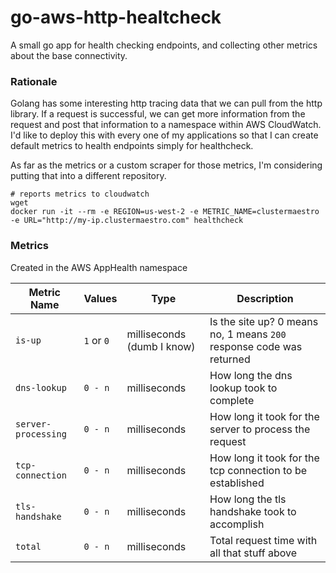 # go-aws-http-healtcheck

A small go app for health checking endpoints, and collecting other metrics about the base connectivity.


### Rationale

Golang has some interesting http tracing data that we can pull from the http library. If a request is successful, we can get more information from the request and post that information to a namespace within AWS CloudWatch. I'd like to deploy this with every one of my applications so that I can create default metrics to health endpoints simply for healthcheck.

As far as the metrics or a custom scraper for those metrics, I'm considering putting that into a different repository.

```
# reports metrics to cloudwatch  
wget
docker run -it --rm -e REGION=us-west-2 -e METRIC_NAME=clustermaestro -e URL="http://my-ip.clustermaestro.com" healthcheck

```

### Metrics

Created in the AWS AppHealth namespace

| Metric Name | Values | Type | Description |
| ------------| ------ | ---- | ----------- |
| `is-up` | `1` or `0`  | milliseconds (dumb I know)  | Is the site up? 0 means no, 1 means `200` response code was returned |
| `dns-lookup`| `0 - n` | milliseconds | How long the dns lookup took to complete |
| `server-processing` | `0 - n` | milliseconds | How long it took for the server to process the request |
| `tcp-connection` | `0 - n` | milliseconds | How long it took for the tcp connection to be established |
| `tls-handshake` | `0 - n` | milliseconds | How long the tls handshake took to accomplish |
| `total` | `0 - n` | milliseconds | Total request time with all that stuff above |
